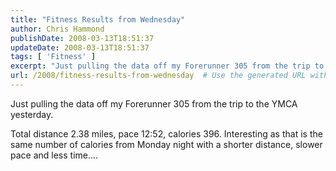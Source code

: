 ```yaml
---
title: "Fitness Results from Wednesday"
author: Chris Hammond
publishDate: 2008-03-13T18:51:37
updateDate: 2008-03-13T18:51:37
tags: [ 'Fitness' ]
excerpt: "Just pulling the data off my Forerunner 305 from the trip to the YMCA yesterday.  Total distance 2.38 miles, pace 12:52, calories 396. Interesting as that is the same number of calories from Monday night with a shorter distance, slower pace and less time.... "
url: /2008/fitness-results-from-wednesday  # Use the generated URL with year
---
```

<p>Just pulling the data off my Forerunner 305 from the trip to the YMCA yesterday.</p> <p>Total distance 2.38 miles, pace 12:52, calories 396. Interesting as that is the same number of calories from Monday night with a shorter distance, slower pace and less time....</p>
